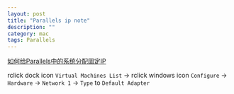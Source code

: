 ```yaml
---
layout: post
title: "Parallels ip note"
description: ""
category: mac
tags: Parallels
---
```


[如何给Parallels中的系统分配固定IP](http://bbs.feng.com/read-htm-tid-5291229.html)


rclick dock icon `Virtual Machines List` -> rclick windows icon `Configure` -> `Hardware` -> `Network 1` -> `Type` to `Default Adapter`
